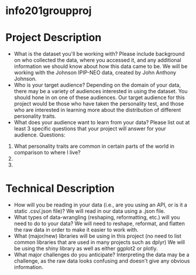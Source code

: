 # info201groupproj
# Project Description
- What is the dataset you'll be working with?  Please include background on who collected the data, where you accessed it, and any additional information we should know about how this data came to be.
We will be working with the Johnson IPIP-NEO data, created by John Anthony Johnson.
- Who is your target audience?  Depending on the domain of your data, there may be a variety of audiences interested in using the dataset.  You should hone in on one of these audiences.
Our target audience for this project would be those who have taken the personality test, and those who are interested in learning more about the distribution of different personality traits.
- What does your audience want to learn from your data?  Please list out at least 3 specific questions that your project will answer for your audience.
Questions:
1. What personality traits are common in certain parts of the world in comparison to where I live?
2.
3.

# Technical Description
- How will you be reading in your data (i.e., are you using an API, or is it a static .csv/.json file)?
We will read in our data using a .json file.
- What types of data-wrangling (reshaping, reformatting, etc.) will you need to do to your data?
We will need to reshape, reformat, and flatten the raw data in order to make it easier to work with.
- What (major/new) libraries will be using in this project (no need to list common libraries that are used in many projects such as dplyr)
We will be using the shiny library as well as either ggplot2 or plotly.
- What major challenges do you anticipate?
Interpreting the data may be a challenge, as the raw data looks confusing and doesn't give any obvious information.
